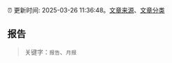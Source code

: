:alarm_clock: 更新时间: 2025-03-26 11:36:48。[文章来源](/README.md)、[文章分类](/TAGS.md)

## 报告


> 关键字：`报告`、`月报`



